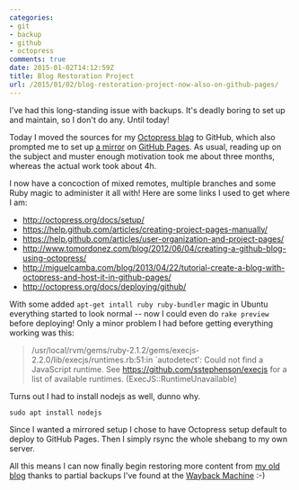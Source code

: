 ```yaml
---
categories:
- git
- backup
- github
- octopress
comments: true
date: 2015-01-02T14:12:59Z
title: Blog Restoration Project
url: /2015/01/02/blog-restoration-project-now-also-on-github-pages/
---
```


I've had this long-standing issue with backups.  It's deadly boring to
set up and maintain, so I don't do any.  Until today!

Today I moved the sources for my [Octopress blag](http://troglobit.com)
to GitHub, which also prompted me to set up
[a mirror](http://troglobit.github.io) on
[GitHub Pages](http://pages.github.io).  As usual, reading up on the
subject and muster enough motivation took me about three months, whereas
the actual work took about 4h.

<!--more-->

I now have a concoction of mixed remotes, multiple branches and some
Ruby magic to administer it all with!  Here are some links I used to
get where I am:

* http://octopress.org/docs/setup/
* https://help.github.com/articles/creating-project-pages-manually/
* https://help.github.com/articles/user-organization-and-project-pages/
* http://www.tomordonez.com/blog/2012/06/04/creating-a-github-blog-using-octopress/
* http://miguelcamba.com/blog/2013/04/22/tutorial-create-a-blog-with-octopress-and-host-it-in-github-pages/
* http://octopress.org/docs/deploying/github/

With some added `apt-get intall ruby ruby-bundler` magic in Ubuntu
everything started to look normal -- now I could even do `rake preview`
before deploying!  Only a minor problem I had before getting everything
working was this:

> /usr/local/rvm/gems/ruby-2.1.2/gems/execjs-2.2.0/lib/execjs/runtimes.rb:51:in `autodetect':
> Could not find a JavaScript runtime. See https://github.com/sstephenson/execjs
> for a list of available runtimes. (ExecJS::RuntimeUnavailable)

Turns out I had to install nodejs as well, dunno why.

    sudo apt install nodejs

Since I wanted a mirrored setup I chose to have Octopress setup default
to deploy to GitHub Pages.  Then I simply rsync the whole shebang to my
own server.

All this means I can now finally begin restoring more content from
[my old blog](/blog/2013/02/17/resurrection/) thanks to partial backups
I've found at the [Wayback Machine](https://archive.org/) :-)
